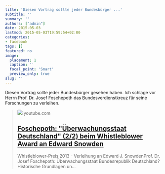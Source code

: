 ```yaml
---
title: 'Diesen Vortrag sollte jeder Bundesbürger ...'
subtitle: ''
summary: ''
authors: ["admin"]
date: 2015-05-03
lastmod: 2015-05-03T19:59:54+02:00
categories:
- facebook
tags: []
featured: no
image:
  placement: 1
  caption: ''
  focal_point: 'Smart'
  preview_only: true
slug: ''
---
```

Diesen Vortrag sollte jeder Bundesbürger gesehen haben. Ich schlage vor Herrn Prof. Dr. Josef Foschepoth das Bundesverdienstkreuz für seine Forschungen zu verleihen.
> [![](https://i.ytimg.com/vi/uUmYipZJO8s/maxresdefault.jpg)](https://www.youtube.com/watch?v=uUmYipZJO8s)
> youtube.com
> ## [Foschepoth: "Überwachungsstaat Deutschland" (2/2) beim Whistleblower Award an Edward Snowden](https://www.youtube.com/watch?v=uUmYipZJO8s)
>
>Whistleblower-Preis 2013 - Verleihung an Edward J. SnowdenProf. Dr. Josef Foschepoth: Überwachungsstaat Bundesrepublik Deutschland? Historische Grundlagen un...

